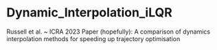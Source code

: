 # Dynamic_Interpolation_iLQR
Russell et al. ~ ICRA 2023 Paper (hopefully): A comparison of dynamics interpolation methods for speeding up trajectory optimisation
